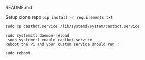 README.md

Setup
clone repo
`pip install -r requirements.txt`

`sudo cp castbot.service /lib/systemd/system/castbot.service`

```
sudo systemctl daemon-reload
 sudo systemctl enable castbot.service
Reboot the Pi and your custom service should run :

sudo reboot
```
